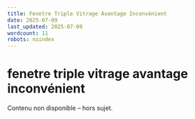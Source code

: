 ```yaml
---
title: Fenetre Triple Vitrage Avantage Inconvénient
date: 2025-07-09
last_updated: 2025-07-09
wordcount: 11
robots: noindex
---
```


# fenetre triple vitrage avantage inconvénient

Contenu non disponible – hors sujet.